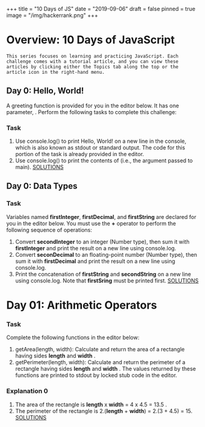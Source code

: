 +++
title = "10 Days of JS"
date = "2019-09-06"
draft = false
pinned = true
image = "/img/hackerrank.png"
+++
# Overview: 10 Days of JavaScript
    This series focuses on learning and practicing JavaScript. Each challenge comes with a tutorial article, and you can view these articles by clicking either the Topics tab along the top or the article icon in the right-hand menu.
## Day 0: Hello, World!
A greeting function is provided for you in the editor below. It has one parameter, . Perform the following tasks to complete this challenge:
### Task
1. Use console.log() to print Hello, World! on a new line in the console, which is also known as stdout or standard output. The code for this portion of the task is already provided in the editor.
2. Use console.log() to print the contents of (i.e., the argument passed to main).
[SOLUTIONS](https://github.com/chiarabdy/10DaysOfJavaScript-HackerRank/blob/master/day00/helloWorld.js)

## Day 0: Data Types
### Task
Variables named **firstInteger**, **firstDecimal**, and **firstString** are declared for you in the editor below. You must use the **+**  operator to perform the following sequence of operations:

1. Convert **secondInteger** to an integer (Number type), then sum it with **firstInteger** and print the result on a new line using console.log.
2. Convert **seconDecimal** to an floating-point number (Number type), then sum it with **firstDecimal** and print the result on a new line using console.log.
3. Print the concatenation of **firstString** and **secondString** on a new line using console.log. Note that **firstSring**  must be printed first.
[SOLUTIONS](https://github.com/chiarabdy/10DaysOfJavaScript-HackerRank/blob/master/day00/dataTypes.js)
# Day 01: Arithmetic Operators
### Task
Complete the following functions in the editor below:
1. getArea(length, width): Calculate and return the area of a rectangle having sides **length** and **width** .
2. getPerimeter(length, width): Calculate and return the perimeter of a rectangle having sides **length** and **width** .
The values returned by these functions are printed to stdout by locked stub code in the editor.
### Explanation 0
1. The area of the rectangle is **length** x **width** = 4 x 4.5 = 13.5 .
2. The perimeter of the rectangle is 2.(**length** + **width**) = 2.(3 + 4.5) = 15.
[SOLUTIONS](https://github.com/chiarabdy/10DaysOfJavaScript-HackerRank/blob/master/day01/arithmetic.js)